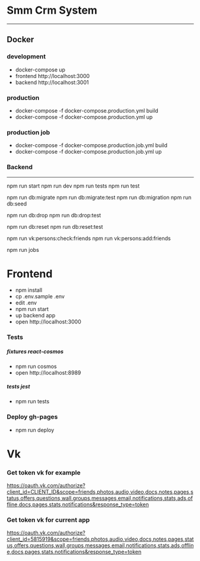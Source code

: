# Smm Crm System
---

## Docker

### development
  - docker-compose up
  - frontend http://localhost:3000
  - backend http://localhost:3001

### production
- docker-compose -f docker-compose.production.yml build
- docker-compose -f docker-compose.production.yml up

### production job
- docker-compose -f docker-compose.production.job.yml build
- docker-compose -f docker-compose.production.job.yml up

### Backend
---

npm run start
npm run dev
npm run tests
npm run test

npm run db:migrate
npm run db:migrate:test
npm run db:migration
npm run db:seed

npm run db:drop
npm run db:drop:test

npm run db:reset
npm run db:reset:test

npm run vk:persons:check:friends
npm run vk:persons:add:friends

npm run jobs

# Frontend

- npm install
- cp .env.sample .env
- edit .env
- npm run start
- up backend app
- open http://localhost:3000

### Tests

##### fixtures react-cosmos
  - npm run cosmos
  - open http://localhost:8989

##### tests jest
  - npm run tests

### Deploy gh-pages
  - npm run deploy

# Vk

### Get token vk for example
https://oauth.vk.com/authorize?client_id=CLIENT_ID&scope=friends,photos,audio,video,docs,notes,pages,status,offers,questions,wall,groups,messages,email,notifications,stats,ads,offline,docs,pages,stats,notifications&response_type=token

### Get token vk for current app
https://oauth.vk.com/authorize?client_id=5815919&scope=friends,photos,audio,video,docs,notes,pages,status,offers,questions,wall,groups,messages,email,notifications,stats,ads,offline,docs,pages,stats,notifications&response_type=token
